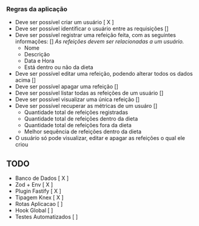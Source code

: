 ### Regras da aplicação

- Deve ser possível criar um usuário [ X ]
- Deve ser possível identificar o usuário entre as requisições []
- Deve ser possível registrar uma refeição feita, com as seguintes informações: []
  _As refeições devem ser relacionadas a um usuário._
  - Nome
  - Descrição
  - Data e Hora
  - Está dentro ou não da dieta
- Deve ser possível editar uma refeição, podendo alterar todos os dados acima []
- Deve ser possível apagar uma refeição []
- Deve ser possível listar todas as refeições de um usuário []
- Deve ser possível visualizar uma única refeição []
- Deve ser possível recuperar as métricas de um usuáro []
  - Quantidade total de refeições registradas
  - Quantidade total de refeições dentro da dieta
  - Quantidade total de refeições fora da dieta
  - Melhor sequência de refeições dentro da dieta
- O usuário só pode visualizar, editar e apagar as refeições o qual ele criou

## TODO

- Banco de Dados [ X ]
- Zod + Env [ X ]
- Plugin Fastify [ X ]
- Tipagem Knex [ X ]
- Rotas Aplicacao [ ]
- Hook Global [ ]
- Testes Automatizados [ ]
